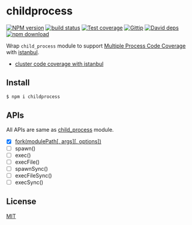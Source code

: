 childprocess
=======

[![NPM version][npm-image]][npm-url]
[![build status][travis-image]][travis-url]
[![Test coverage][cov-image]][cov-url]
[![Gittip][gittip-image]][gittip-url]
[![David deps][david-image]][david-url]
[![npm download][download-image]][download-url]

[npm-image]: https://img.shields.io/npm/v/childprocess.svg?style=flat-square
[npm-url]: https://npmjs.org/package/childprocess
[travis-image]: https://img.shields.io/travis/node-modules/childprocess.svg?style=flat-square
[travis-url]: https://travis-ci.org/node-modules/childprocess
[cov-image]: https://codecov.io/github/node-modules/childprocess/coverage.svg?branch=master
[cov-url]: https://codecov.io/github/node-modules/childprocess?branch=master
[gittip-image]: https://img.shields.io/gittip/fengmk2.svg?style=flat-square
[gittip-url]: https://www.gittip.com/fengmk2/
[david-image]: https://img.shields.io/david/node-modules/childprocess.svg?style=flat-square
[david-url]: https://david-dm.org/node-modules/childprocess
[download-image]: https://img.shields.io/npm/dm/childprocess.svg?style=flat-square
[download-url]: https://npmjs.org/package/childprocess

Wrap `child_process` module to support [Multiple Process Code Coverage](https://github.com/gotwarlost/istanbul#multiple-process-usage) with [istanbul].

- [cluster code coverage with istanbul](http://fengmk2.com/blog/2015/cluster-coverage/README.html)

## Install

```bash
$ npm i childprocess
```

## APIs

All APIs are same as [child_process](https://iojs.org/api/child_process.html) module.

- [x] [fork(modulePath[, args][, options])](https://iojs.org/api/child_process.html#child_process_child_process_fork_modulepath_args_options)
- [ ] spawn()
- [ ] exec()
- [ ] execFile()
- [ ] spawnSync()
- [ ] execFileSync()
- [ ] execSync()

## License

[MIT](LICENSE)


[istanbul]: https://github.com/gotwarlost/istanbul
